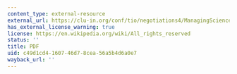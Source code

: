 ```yaml
---
content_type: external-resource
external_url: https://clu-in.org/conf/tio/negotiations4/ManagingScience-and-Technology-in-Complex-Cases-Adler-Bean-Birkoff-PCI.pdf
has_external_license_warning: true
license: https://en.wikipedia.org/wiki/All_rights_reserved
status: ''
title: PDF
uid: c49d1cd4-1607-46d7-8cea-56a5b4d6a0e7
wayback_url: ''
---
```

